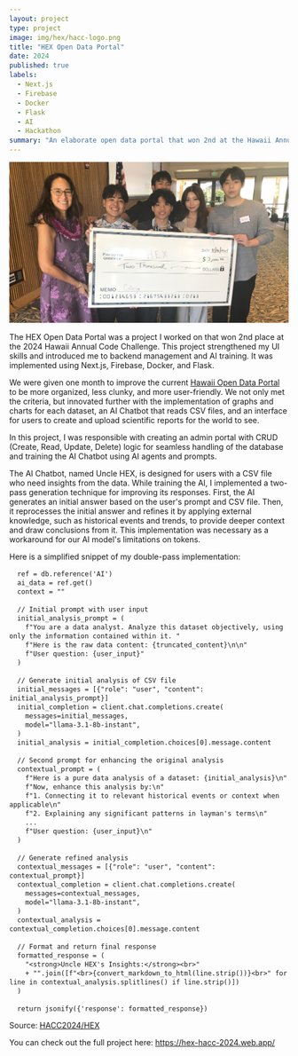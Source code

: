 ```yaml
---
layout: project
type: project
image: img/hex/hacc-logo.png
title: "HEX Open Data Portal"
date: 2024
published: true
labels:
  - Next.js
  - Firebase
  - Docker
  - Flask
  - AI
  - Hackathon
summary: "An elaborate open data portal that won 2nd at the Hawaii Annual Code Challenge"
---
```


<img class="img-fluid" src="../img/hex/hacc-team.jpg">

The HEX Open Data Portal was a project I worked on that won 2nd place at the 2024 Hawaii Annual Code Challenge. This project strengthened my UI skills and introduced me to backend management and AI training. It was implemented using Next.js, Firebase, Docker, and Flask.

We were given one month to improve the current [Hawaii Open Data Portal](https://opendata.hawaii.gov/) to be more organized, less clunky, and more user-friendly. We not only met the criteria, but innovated further with the implementation of graphs and charts for each dataset, an AI Chatbot that reads CSV files, and an interface for users to create and upload scientific reports for the world to see.

In this project, I was responsible with creating an admin portal with CRUD (Create, Read, Update, Delete) logic for seamless handling of the database and training the AI Chatbot using AI agents and prompts. 

The AI Chatbot, named Uncle HEX, is designed for users with a CSV file who need insights from the data. While training the AI, I implemented a two-pass generation technique for improving its responses. First, the AI generates an initial answer based on the user's prompt and CSV file. Then, it reprocesses the initial answer and refines it by applying external knowledge, such as historical events and trends, to provide deeper context and draw conclusions from it. This implementation was necessary as a workaround for our AI model's limitations on tokens.

Here is a simplified snippet of my double-pass implementation:

```
  ref = db.reference('AI')
  ai_data = ref.get()
  context = ""

  // Initial prompt with user input
  initial_analysis_prompt = (
    f"You are a data analyst. Analyze this dataset objectively, using only the information contained within it. "
    f"Here is the raw data content: {truncated_content}\n\n"
    f"User question: {user_input}"
  )

  // Generate initial analysis of CSV file
  initial_messages = [{"role": "user", "content": initial_analysis_prompt}]
  initial_completion = client.chat.completions.create(
    messages=initial_messages,
    model="llama-3.1-8b-instant",
  )
  initial_analysis = initial_completion.choices[0].message.content

  // Second prompt for enhancing the original analysis
  contextual_prompt = (
    f"Here is a pure data analysis of a dataset: {initial_analysis}\n"
    f"Now, enhance this analysis by:\n"
    f"1. Connecting it to relevant historical events or context when applicable\n"
    f"2. Explaining any significant patterns in layman's terms\n"
    ...
    f"User question: {user_input}\n"
  )

  // Generate refined analysis
  contextual_messages = [{"role": "user", "content": contextual_prompt}]
  contextual_completion = client.chat.completions.create(
    messages=contextual_messages,
    model="llama-3.1-8b-instant",
  )
  contextual_analysis = contextual_completion.choices[0].message.content

  // Format and return final response
  formatted_response = (
    "<strong>Uncle HEX's Insights:</strong><br>"
    + "".join([f"<br>{convert_markdown_to_html(line.strip())}<br>" for line in contextual_analysis.splitlines() if line.strip()])
  )

  return jsonify({'response': formatted_response})
```
 
Source: <a href="https://github.com/HACC2024/HEX">HACC2024/HEX</a>

You can check out the full project here: https://hex-hacc-2024.web.app/
